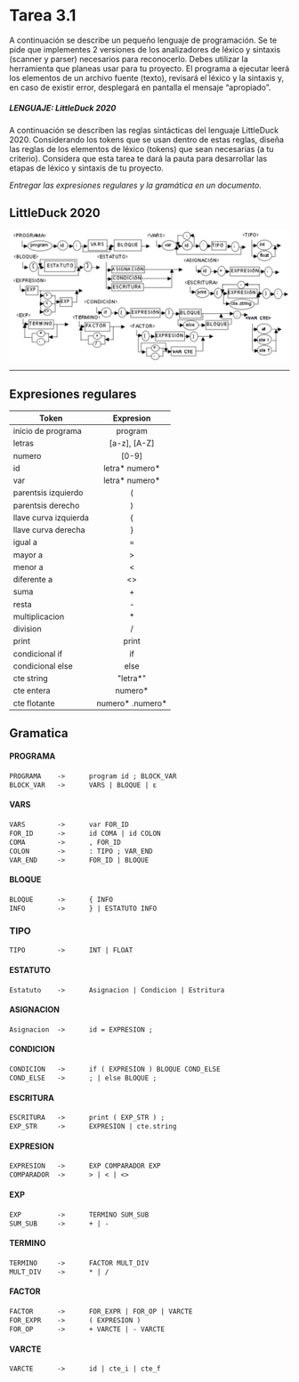 # Tarea 3.1
A continuación se describe un pequeño lenguaje de programación. Se te pide que implementes 2 versiones de los analizadores de léxico y sintaxis (scanner y parser) necesarios para reconocerlo. Debes utilizar la herramienta que planeas usar para tu proyecto. El programa a ejecutar leerá los elementos de un archivo fuente (texto), revisará el léxico y la sintaxis y, en caso de existir error, desplegará en pantalla el mensaje “apropiado”.

##### LENGUAJE: LittleDuck 2020

A continuación se describen las reglas sintácticas del lenguaje LittleDuck 2020. Considerando los tokens que se usan dentro de estas reglas, diseña las reglas de los elementos de léxico (tokens) que sean necesarias (a tu criterio). Considera que esta tarea te dará la pauta para desarrollar las etapas de léxico y sintaxis de tu proyecto.

*Entregar las expresiones regulares y la gramática en un documento.*

## LittleDuck 2020
![LittleDuck](./LittleDuck.png)

----------------------------------------------------------------

## Expresiones regulares

|         Token          |     Expresion     |
|------------------------|:-----------------:|
| inicio de programa     | program           |
| letras                 | [a-z], [A-Z]      |
| numero                 | [0-9]             |
| id                     | letra* numero*    |
| var                    | letra* numero*    |
| parentsis izquierdo    | (                 |
| parentsis derecho      | )                 |
| llave curva izquierda  | {                 |
| llave curva derecha    | }                 |
| igual a                | =                 |
| mayor a                | >                 |
| menor a                | <                 |
| diferente a            | <>                |
| suma                   | +                 |
| resta                  | -                 |
| multiplicacion         | *                 |
| division               | /                 |
| print                  | print             |
| condicional if         | if                |
| condicional else       | else              |
| cte string             | "letra*"          |
| cte entera             | numero*           |
| cte flotante           | numero* .numero*  |

## Gramatica

#### PROGRAMA
    PROGRAMA    ->      program id ; BLOCK_VAR
    BLOCK_VAR   ->      VARS | BLOQUE | ε

#### VARS
    VARS        ->      var FOR_ID
    FOR_ID      ->      id COMA | id COLON
    COMA        ->      , FOR_ID
    COLON       ->      : TIPO ; VAR_END
    VAR_END     ->      FOR_ID | BLOQUE

#### BLOQUE
    BLOQUE      ->      { INFO
    INFO        ->      } | ESTATUTO INFO

### TIPO
    TIPO        ->      INT | FLOAT

#### ESTATUTO
    Estatuto    ->      Asignacion | Condicion | Estritura

#### ASIGNACION
    Asignacion  ->      id = EXPRESION ;

#### CONDICION
    CONDICION   ->      if ( EXPRESION ) BLOQUE COND_ELSE
    COND_ELSE   ->      ; | else BLOQUE ;

#### ESCRITURA
    ESCRITURA   ->      print ( EXP_STR ) ;
    EXP_STR     ->      EXPRESION | cte.string

#### EXPRESION
    EXPRESION   ->      EXP COMPARADOR EXP
    COMPARADOR  ->      > | < | <> 

#### EXP
    EXP         ->      TERMINO SUM_SUB
    SUM_SUB     ->      + | -

#### TERMINO
    TERMINO     ->      FACTOR MULT_DIV
    MULT_DIV    ->      * | /

#### FACTOR
    FACTOR      ->      FOR_EXPR | FOR_OP | VARCTE
    FOR_EXPR    ->      ( EXPRESION )
    FOR_OP      ->      + VARCTE | - VARCTE 

#### VARCTE
    VARCTE      ->      id | cte_i | cte_f
